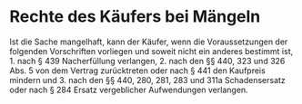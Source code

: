 # Rechte des Käufers bei Mängeln

Ist die Sache mangelhaft, kann der Käufer, wenn die Voraussetzungen der folgenden Vorschriften vorliegen und soweit nicht ein anderes bestimmt ist,  1.
 nach § 439 Nacherfüllung verlangen,
 2.
 nach den §§ 440, 323 und 326 Abs. 5 von dem Vertrag zurücktreten oder nach § 441 den Kaufpreis mindern und
 3.
 nach den §§ 440, 280, 281, 283 und 311a Schadensersatz oder nach § 284 Ersatz vergeblicher Aufwendungen verlangen.
 

